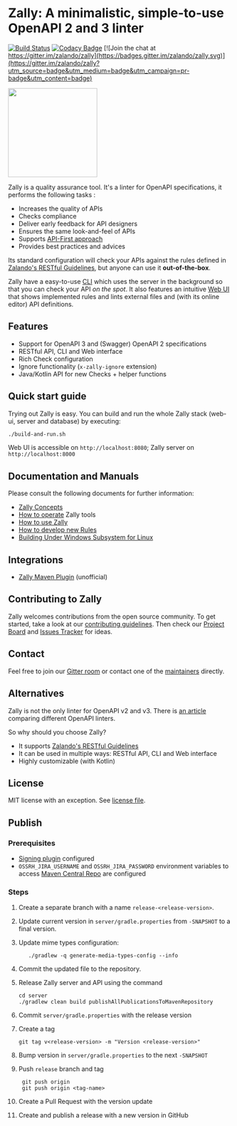 # Zally: A minimalistic, simple-to-use OpenAPI 2 and 3 linter

[![Build Status](https://travis-ci.org/zalando/zally.svg?branch=master)](https://travis-ci.org/zalando/zally)
[![Codacy Badge](https://api.codacy.com/project/badge/Grade/05a7515011504c06b1cb35ede27ac7d4)](https://www.codacy.com/app/zally/zally?utm_source=github.com&amp;utm_medium=referral&amp;utm_content=zalando/zally&amp;utm_campaign=Badge_Grade)
[![Join the chat at https://gitter.im/zalando/zally](https://badges.gitter.im/zalando/zally.svg)](https://gitter.im/zalando/zally?utm_source=badge&utm_medium=badge&utm_campaign=pr-badge&utm_content=badge)

<img src="logo.png" width="200" height="200" />

Zally is a quality assurance tool. It's a linter for OpenAPI specifications,
it performs the following tasks : 

- Increases the quality of APIs
- Checks compliance
- Deliver early feedback for API designers
- Ensures the same look-and-feel of APIs
- Supports [API-First approach](https://opensource.zalando.com/restful-api-guidelines/#100)
- Provides best practices and advices

Its standard configuration will check your APIs against the rules defined in
[Zalando's RESTful Guidelines](http://zalando.github.io/restful-api-guidelines/),
but anyone can use it **out-of-the-box**.

Zally have a easy-to-use [CLI](cli/README.md) which uses the server in the background so that
you can check your API *on the spot*. It also features an intuitive
[Web UI](web-ui/README.md) that shows implemented rules and lints external files
and (with its online editor) API definitions.

## Features

- Support for OpenAPI 3 and (Swagger) OpenAPI 2 specifications
- RESTful API, CLI and Web interface
- Rich Check configuration
- Ignore functionality (`x-zally-ignore` extension)
- Java/Kotlin API for new Checks + helper functions

## Quick start guide

Trying out Zally is easy. You can build and run the whole Zally stack (web-ui, server
and database) by executing:

```bash
./build-and-run.sh
```

Web UI is accessible on `http://localhost:8080`; Zally server on `http://localhost:8000`

## Documentation and Manuals

Please consult the following documents for further information:

- [Zally Concepts](documentation/concepts.md)
- [How to operate](documentation/operation.md) Zally tools
- [How to use Zally](documentation/usage.md)
- [How to develop new Rules](documentation/rule-development.md)
- [Building Under Windows Subsystem for Linux](documentation/build-under-wsl.md)

## Integrations

- [Zally Maven Plugin](https://github.com/ethlo/zally-maven-plugin) (unofficial)

## Contributing to Zally

Zally welcomes contributions from the open source community. To get started, take a
look at our [contributing guidelines](CONTRIBUTING). Then check our
[Project Board](https://github.com/zalando/zally/projects/1) and
[Issues Tracker](https://github.com/zalando/zally/issues) for ideas.

## Contact

Feel free to join our [Gitter room](https://gitter.im/zalando/zally) or contact one
of the [maintainers](MAINTAINERS) directly.

## Alternatives 

Zally is not the only linter for OpenAPI v2 and v3. There is [an article](https://nordicapis.com/8-openapi-linters/) comparing different OpenAPI linters.

So why should you choose Zally?
- It supports [Zalando's RESTful Guidelines](http://zalando.github.io/restful-api-guidelines/)
- It can be used in multiple ways: RESTful API, CLI and Web interface
- Highly customizable (with Kotlin)  

## License

MIT license with an exception. See [license file](LICENSE).

## Publish

### Prerequisites

* [Signing plugin](https://docs.gradle.org/current/userguide/signing_plugin.htm) configured
* `OSSRH_JIRA_USERNAME` and `OSSRH_JIRA_PASSWORD` environment variables to access [Maven Central Repo](https://oss.sonatype.org/) are 
configured

### Steps

1. Create a separate branch with a name `release-<release-version>`.
2. Update current version in `server/gradle.properties` from `-SNAPSHOT` to a final version.
3. Update mime types configuration:
   ```shell
      ./gradlew -q generate-media-types-config --info
   ```
4. Commit the updated file to the repository.
5. Release Zally server and API using the command
   ```
   cd server
   ./gradlew clean build publishAllPublicationsToMavenRepository
   ```
6. Commit `server/gradle.properties` with the release version
7. Create a tag
    ```shell script
    git tag v<release-version> -m "Version <release-version>"
    ```
8. Bump version in `server/gradle.properties` to the next `-SNAPSHOT`

9. Push `release` branch and tag
   ```shell script
    git push origin
    git push origin <tag-name>
   ```
10. Create a Pull Request with the version update
11. Create and publish a release with a new version in GitHub
